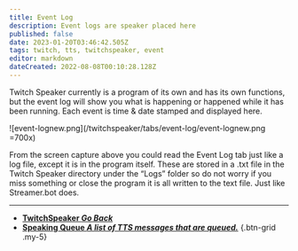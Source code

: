 ```yaml
---
title: Event Log
description: Event logs are speaker placed here 
published: false
date: 2023-01-20T03:46:42.505Z
tags: twitch, tts, twitchspeaker, event
editor: markdown
dateCreated: 2022-08-08T00:10:28.128Z
---
```


Twitch Speaker currently is a program of its own and has its own functions, but the event log will show you what is happening or happened while it has been running. Each event is time & date stamped and displayed here.

![event-lognew.png](/twitchspeaker/tabs/event-log/event-lognew.png =700x)

From the screen capture above you could read the Event Log tab just like a log file, except it is in the program itself. These are stored in a .txt file in the Twitch Speaker directory under the “Logs” folder so do not worry if you miss something or close the program it is all written to the text file. Just like Streamer.bot does.

---

- [<i class="mdi mdi-chevron-left"></i>**TwitchSpeaker *Go Back***](/TwitchSpeaker)
- [<i class="mdi mdi-human-queue text--twitch"></i>**Speaking Queue *A list of TTS messages that are queued.***](/TwitchSpeaker/Tabs/Speaking-Queue)
{.btn-grid .my-5}
